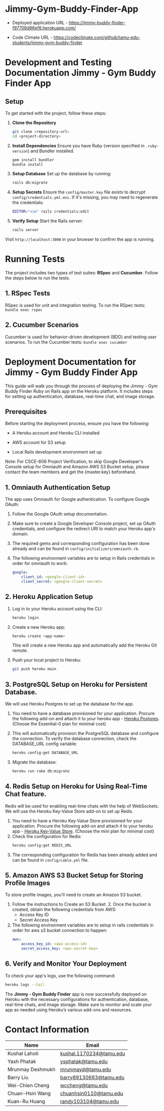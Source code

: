 
# Jimmy-Gym-Buddy-Finder-App

 
* Deployed application URL - https://jimmy-buddy-finder-f97708d96ef8.herokuapp.com/

* Code Climate URL - https://codeclimate.com/github/tamu-edu-students/jimmy-gym-buddy-finder

# Development and Testing Documentation Jimmy - Gym Buddy Finder App

## Setup 
To get started with the project, follow these steps: 
1. **Clone the Repository** 
	```bash 
	git clone <repository-url> 
	cd <project-directory>
	```
2. **Install Dependencies** 
Ensure you have Ruby (version specified in `.ruby-version`) and Bundler installed.
	```bash 
	gem install bundler 
	bundle install
	```
3. **Setup Database** 
Set up the database by running:
	```bash 
	rails db:migrate
	```
4. **Setup Secrets** 
Ensure the `config/master.key` file exists to decrypt `config/credentials.yml.enc`. If it's missing, you may need to regenerate the credentials:
	```bash 
	EDITOR="vim" rails credentials:edit
	```
5. **Verify Setup** 
Start the Rails server:
	```bash 
	rails server
	```
Visit `http://localhost:3000` in your browser to confirm the app is running.

# Running Tests

The project includes two types of test suites: **RSpec** and **Cucumber**. Follow the steps below to run the tests.

## 1. RSpec Tests

RSpec is used for unit and integration testing. 
To run the RSpec tests: `bundle exec rspec`

## 2. Cucumber Scenarios

Cucumber is used for behavior-driven development (BDD) and testing user scenarios. 
To run the Cucumber tests: `bundle exec cucumber`

# Deployment Documentation for Jimmy - Gym Buddy Finder App

This guide will walk you through the process of deploying the Jimmy - Gym Buddy Finder Ruby on Rails app on the Heroku platform. It includes steps for setting up authentication, database, real-time chat, and image storage.

## Prerequisites

Before starting the deployment process, ensure you have the following:

- A Heroku account and Heroku CLI installed

- AWS account for S3 setup

- Local Rails development environment set up

Note: For CSCE-606 Project Verification, to skip Google Developer's Console setup for Omniauth and Amazon AWS S3 Bucket setup, please contact the team members and get the {master.key} beforehand.

## 1. Omniauth Authentication Setup

The app uses Omniauth for Google authentication. To configure Google OAuth:

1. Follow the Google OAuth setup documentation.

2. Make sure to create a Google Developer Console project, set up OAuth credentials, and configure the redirect URI to match your Heroku app's domain.

3. The required gems and corresponding configuration has been done already and can be found in `config/initializers/omniauth.rb`.

4. The following environment variables are to setup in Rails credentials in order for omniauth to work:
	```yaml 
    google: 
        client_id: <google-client-id> 
        client_secret: <google-client-secret>
	```	

  

## 2. Heroku Application Setup

 
1. Log in to your Heroku account using the CLI:

	```bash
	heroku login
	```
2. Create a new Heroku app:
	
	```bash
	heroku create <app-name>
	```
	This will create a new Heroku app and automatically add the Heroku Git remote. 
3. Push your local project to Heroku:
	```bash
	git push heroku main
	```
## 3. PostgreSQL Setup on Heroku for Persistent Database.

We will use Heroku Postgres to set up the database for the app. 

1. You need to have a database provisioned for your application. Procure the following add-on and attach it to your heroku app - [Heroku Postgres](https://elements.heroku.com/addons/heroku-postgresql). (Choose the Essential-0 plan for minimal cost) 

2. This will automatically provision the PostgreSQL database and configure the connection. To verify the database connection, check the DATABASE_URL config variable:
	```bash
	heroku config:get DATABASE_URL
	```
3. Migrate the database:
	```bash
	heroku run rake db:migrate
	```

  
## 4. Redis Setup on Heroku for Using Real-Time Chat feature.

Redis will be used for enabling real-time chats with the help of WebSockets. We will use the Heroku Key-Value Store add-on to set up Redis. 

1. You need to have a Heroku Key-Value Store provisioned for your application. Procure the following add-on and attach it to your heroku app - [Heroku Key-Value Store](https://elements.heroku.com/addons/heroku-redis). (Choose the mini plan for minimal cost) 
2. Check the configuration for Redis:
	```bash
	heroku config:get REDIS_URL
	```
3. The corresponding configuration for Redis has been already added and can be found in `config/cable.yml` file. 

## 5. Amazon AWS S3 Bucket Setup for Storing Profile Images 

To store profile images, you'll need to create an Amazon S3 bucket. 

1. Follow the instructions to Create an S3 Bucket. 2. Once the bucket is created, obtain the following credentials from AWS: 
	- Access Key ID 
	- Secret Access Key 
2. The following environment variables are to setup in rails credentials in order for aws s3 bucket connection to happen: 
	```yaml 
    aws: 
        access_key_id: <aws-access-id> 
        secret_access_key: <aws-secret-key>
	```		

## 6. Verify and Monitor Your Deployment

To check your app's logs, use the following command:
```bash
heroku logs --tail
```

The **Jimmy - Gym Buddy Finder** app is now successfully deployed on Heroku with the necessary configurations for authentication, database, real-time chats, and image storage. Make sure to monitor and scale your app as needed using Heroku’s various add-ons and resources.


# Contact Information

| Name           | Email                  |
|-----------------|------------------------|
| Kushal Lahoti       | [kushal.1170234@tamu.edu](mailto:kushal.1170234@tamu.edu)  |
| Yash Phatak     | [ysphatak@tamu.edu](mailto:ysphatak@tamu.edu) |
| Mrunmay Deshmukh    | [mrunmayd@tamu.edu](mailto:mrunmayd@tamu.edu)   |
| Barry Liu  | [barry89130663@tamu.edu](mailto:barry89130663@tamu.edu)  |`
| Wei-Chien Cheng  | [wccheng@tamu.edu](mailto:wccheng@tamu.edu)   |
| Chuan-Hsin Wang   | [chuanhsin0110@tamu.edu](mailto:chuanhsin0110@tamu.edu)     |
| Kuan-Ru Huang    | [randy103104@tamu.edu](mailto:randy103104@tamu.edu)   |